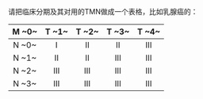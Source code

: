 请把临床分期及其对用的TMN做成一个表格，比如乳腺癌的：

| M ~0~ | T ~1~ | T ~2~ | T ~3~ | T ~4~ |
| :---: | :---: | :---: | :---: | :---: |
| N ~0~ |   Ⅰ   |   Ⅱ    |   Ⅱ   |  Ⅲ   |
| N ~1~ |   Ⅱ   |   Ⅱ    |   Ⅲ   |  Ⅲ   |
| N ~2~ |   Ⅲ   |   Ⅲ    |   Ⅲ   |  Ⅲ   |
| N ~3~ |   Ⅲ   |   Ⅲ    |   Ⅲ   |  Ⅲ   |